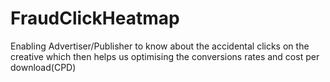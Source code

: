FraudClickHeatmap
=================

Enabling Advertiser/Publisher to know about the accidental clicks on the creative which then helps us optimising the conversions rates and cost per download(CPD)
